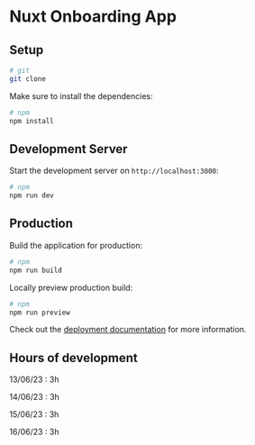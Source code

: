 # Nuxt Onboarding App

## Setup

```bash
# git
git clone
```

Make sure to install the dependencies:

```bash
# npm
npm install
```

## Development Server

Start the development server on `http://localhost:3000`:

```bash
# npm
npm run dev
```

## Production

Build the application for production:

```bash
# npm
npm run build
```

Locally preview production build:

```bash
# npm
npm run preview
```

Check out the [deployment documentation](https://nuxt.com/docs/getting-started/deployment) for more information.


## Hours of development

13/06/23 : 3h

14/06/23 : 3h

15/06/23 : 3h

16/06/23 : 3h